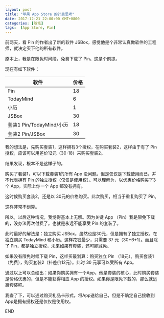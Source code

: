 ```yaml
---
layout: post
title: "苹果 App Store 的计费思考"
date: 2017-12-21 22:00:00 GMT+0800
categories: [随笔]
tags:  [App Store, Pin]
---
```


前两天，看 Pin 的作者出了新的软件 JSBox，感觉他是个非常认真做软件的工程师，就决定买下他的所有软件。

原本上，我是在限免时间段，免费下载了 Pin。这是个前提。

<!-- more -->

现在有如下软件：

| 软件                   | 价格   |
| -------------------- | ---- |
| Pin                  | 18   |
| TodayMind            | 6    |
| 小历                   | 1    |
| JSBox                | 30   |
| 套装1 Pin/TodayMind/小历 | 18   |
| 套装2 Pin/JSBox        | 30   |

我的想法是，先购买套装1，这样拥有3个授权，在购买套装2，这样由于有了 Pin 授权，应该可以用差价12元（30-18）来购买套装2。

结果发现，根本不是这样子的。

购买了套装1，可以下载套装1的所有 App 没问题。但是仅仅是下载使用而已，并不代表拥有 Pin 的独立授权（仅仅是使用权）。可以理解为，以优惠价格购买了3个 App，实际上你一个 App 都没有拥有。

这时候购买套装2，还是以 30元的价格购买。此次购买，相当于重复购买了 Pin。

这样非常不划算。

所以，以后这种情况，我觉得基本上无解。因为关键 App （Pin）我是限免下载的，没办法再次付费了。也就是永远不能享受 Pin 的套装了。

此时最好的解法是：独立购买 JSBox，虽然也是30元，但是拥有了独立授权。在独立购买 TodayMind 和小历。这样花钱最少，只需要 37 元（30+6+1）。而且除了 Pin，都是独立授权，未来如果有套装，还可能减免。

如果没有限免时候下载 Pin，这样买最划算：购买独立 Pin （18元），购买套装1（免费），购买套装2（补差价12元）。此时 30 元享可以受所有 App。

通过以上可以总结出：如果你购买拥有一个App，他是套装的核心，此时购买套装是价格优惠的，但是不能获得相应 App 的授权。如果你是限免下载的，那么就远离套装吧。

我查了下，可以通过购买礼品卡形式，将App送给自己，但是不确定自己接收到App是拥有授权还是仅仅是使用权。

END